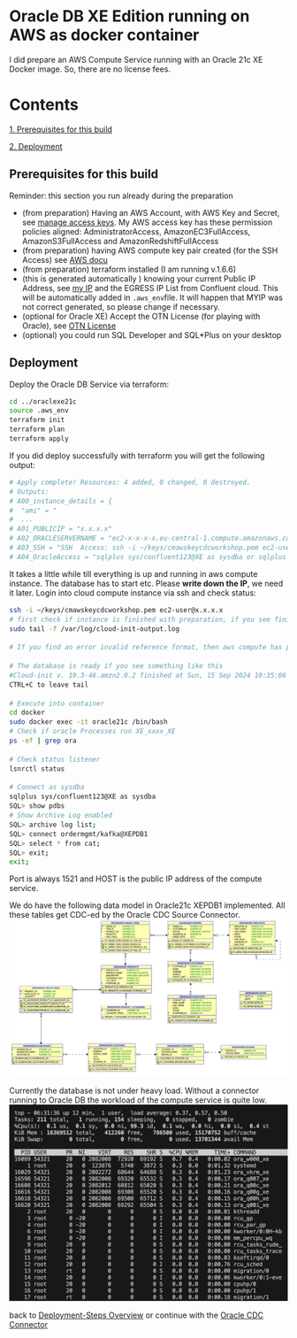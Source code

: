 # Oracle DB XE Edition running on AWS as docker container

I did prepare an AWS Compute Service running with an Oracle 21c XE Docker image. So, there are no license fees.

# Contents

[1. Prerequisites for this build](README.md#Prerequisites-for-this-build)

[2. Deployment](README.md#Deployment)


## Prerequisites for this build

Reminder: this section you run already during the  preparation

* (from preparation) Having an AWS Account, with AWS Key and Secret, see [manage access keys](https://docs.aws.amazon.com/IAM/latest/UserGuide/id_credentials_access-keys.html). My AWS access key has these permission policies aligned: AdministratorAccess, AmazonEC3FullAccess, AmazonS3FullAccess and AmazonRedshiftFullAccess
* (from preparation) having AWS compute key pair created (for the SSH Access) see [AWS docu](https://docs.aws.amazon.com/AWSEC2/latest/UserGuide/create-key-pairs.html)
* (from preparation) terraform installed (I am running v.1.6.6)
* (this is generated automatically ) knowing your current Public IP Address, see [my IP](https://www.myip.com/) and the EGRESS IP List from Confluent cloud. This will be automatically added in `.aws_env`file. It will happen that MYIP was not correct generated, so please change if necessary.
* (optional for Oracle XE) Accept the OTN License (for playing with Oracle), see [OTN License](https://www.oracle.com/downloads/licenses/standard-license.html)
* (optional) you could run SQL Developer and SQL*Plus on your desktop

## Deployment

Deploy the Oracle DB Service via terraform:

```bash
cd ../oraclexe21c
source .aws_env
terraform init 
terraform plan
terraform apply
```

If you did deploy successfully with terraform you will get the following output:

```bash
# Apply complete! Resources: 4 added, 0 changed, 0 destroyed.
# Outputs:
# A00_instance_details = {
#  "ami" = "
#  ...
# A01_PUBLICIP = "x.x.x.x"
# A02_ORACLESERVERNAME = "ec2-x-x-x-x.eu-central-1.compute.amazonaws.com"
# A03_SSH = "SSH  Access: ssh -i ~/keys/cmawskeycdcworkshop.pem ec2-user@18.195.50.248 "
# A04_OracleAccess = "sqlplus sys/confluent123@XE as sysdba or sqlplus sys/confluent123@XEPDB1 as sysdba or sqlplus ordermgmt/kafka@XEPDB1  # Port:1521  HOST:x.x.x.x"
```

It takes a little while till everything is up and running in aws compute instance. The database has to start etc.
Please **write down the IP**, we need it later.
Login into cloud compute instance via ssh and check status:

```bash
ssh -i ~/keys/cmawskeycdcworkshop.pem ec2-user@x.x.x.x
# first check if instance is finished with preparation, if you see finish, then preparation should be complete
sudo tail -f /var/log/cloud-init-output.log 

# If you find an error invalid reference format, then aws compute has problem to pull the oracle image from container-registry.oracle.com/database/express:21.3.0-xe

# The database is ready if you see something like this
#Cloud-init v. 19.3-46.amzn2.0.2 finished at Sun, 15 Sep 2024 10:35:06 +0000. Datasource DataSourceEc2.  Up 424.02 seconds
CTRL+C to leave tail

# Execute into container
cd docker
sudo docker exec -it oracle21c /bin/bash
# Check if oracle Processes run XE_xxxx_XE
ps -ef | grep ora

# Check status listener
lsnrctl status

# Connect as sysdba
sqlplus sys/confluent123@XE as sysdba
SQL> show pdbs
# Show Archive Log enabled
SQL> archive log list;
SQL> connect ordermgmt/kafka@XEPDB1
SQL> select * from cat;
SQL> exit;
exit;
```

Port is always 1521 and HOST is the public IP address of the compute service.

We do have the following data model in Oracle21c XEPDB1 implemented. All these tables get CDC-ed by the Oracle CDC Source Connector.
![DB Model](img/oracle21c_ERM.png)

Currently the database is not under heavy load. Without a connector running to Oracle DB the workload of the compute service is quite low.
![top on compute service](img/top_compute.png)

back to [Deployment-Steps Overview](../README.md) or continue with the [Oracle CDC Connector](../ccloud-source-oracle-cdc-connector/README.md)
